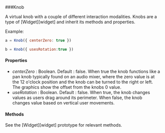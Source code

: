 ###Knob

A virtual knob with a couple of different interaction modalities. Knobs are a type of [Widget][widget] and inherit its methods and properties.

Example:
```javascript
a = Knob({ centerZero: true })

b = Knob({ usesRotation:true })
```

#### Properties

* _centerZero_ : Boolean. Default : false. When true the knob functions like a pan knob typically found on an audio mixer, where the zero value is at the 12 o'clock position and the knob can be turned to the right or left. The graphics show the offset from the knobs 0 value.
* _useRotation_  : Boolean. Default : false. When true, the knob changes values as users drag around its perimeter. When false, the knob changes value based on vertical user movements.

#### Methods

See the [Widget][widget] prototype for relevant methods.

